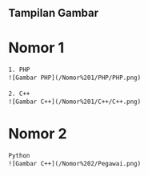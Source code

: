 ## Tampilan Gambar

# Nomor 1
    1. PHP
    ![Gambar PHP](/Nomor%201/PHP/PHP.png)

    2. C++
    ![Gambar C++](/Nomor%201/C++/C++.png)


# Nomor 2
    Python
    ![Gambar C++](/Nomor%202/Pegawai.png)

